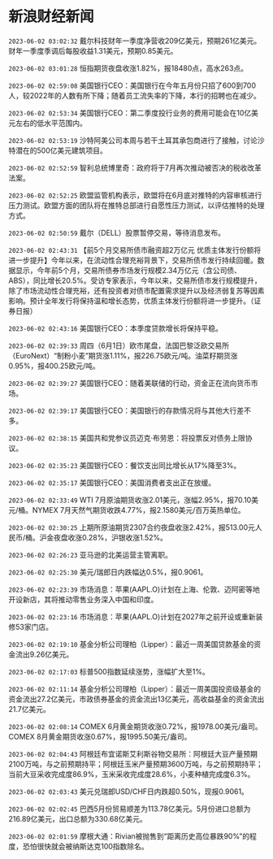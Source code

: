 # 新浪财经新闻
`2023-06-02 03:02:32` 戴尔科技财年一季度净营收209亿美元，预期261亿美元。财年一季度季调后每股收益1.31美元，预期0.85美元。

`2023-06-02 03:01:28` 恒指期货夜盘收涨1.82%，报18480点，高水263点。

`2023-06-02 02:59:08` 美国银行CEO：美国银行在今年五月份只招了600到700人，较2022年的人数有所下降；随着员工流失率的下降，本行的招聘也在减少。

`2023-06-02 02:53:34` 美国银行CEO：第二季度投行业务的费用可能会在10亿美元左右的低水平范围内。

`2023-06-02 02:53:19` 沙特阿美公司本周与若干土耳其承包商进行了接触，讨论沙特潜在的500亿美元建筑项目。

`2023-06-02 02:52:59` 智利总统博里奇：政府将于7月再次推动被否决的税收改革法案。

`2023-06-02 02:52:25` 欧盟监管机构表示，欧盟将在6月底对推特的内容审核进行压力测试。欧盟方面的团队将在推特总部进行自愿性压力测试，以评估推特的处理方式。

`2023-06-02 02:50:59` 戴尔（DELL）股票暂停交易，等待消息发布。

`2023-06-02 02:43:31` 【前5个月交易所债市融资超2万亿元 优质主体发行份额将进一步提升】今年以来，在流动性合理充裕背景下，交易所债市发行持续回暖。数据显示，今年前5个月，交易所债券市场发行规模2.34万亿元（含公司债、ABS），同比增长20.5%。受访专家表示，今年以来，交易所债市发行规模提升，除了市场流动性合理充裕，还有投资者对债市配置需求提升以及经济弱复苏等因素影响。预计全年发行将保持温和增长态势，优质主体发行份额将进一步提升。（证券日报）

`2023-06-02 02:43:16` 美国银行CEO：本季度贷款增长将保持平稳。

`2023-06-02 02:39:33` 周四（6月1日）欧市尾盘，法国巴黎泛欧交易所（EuroNext）“制粉小麦”期货涨1.11%，报226.75欧元/吨。油菜籽期货涨0.95%，报400.25欧元/吨。

`2023-06-02 02:39:27` 美国银行CEO：随着美联储的行动，资金正在流向货币市场。

`2023-06-02 02:39:17` 美国银行CEO：美国银行的存款情况将与其他大行差不多。

`2023-06-02 02:38:15` 美国共和党参议员迈克·布劳恩：将投票反对债务上限协议。

`2023-06-02 02:35:23` 美国银行CEO：餐饮支出同比增长从17%降至3%。

`2023-06-02 02:35:17` 美国银行CEO：美国消费者支出正在放缓。

`2023-06-02 02:33:49` WTI 7月原油期货收涨2.01美元，涨幅2.95%，报70.10美元/桶。NYMEX 7月天然气期货收跌4.77%，报2.1580美元/百万英热单位。

`2023-06-02 02:30:25` 上期所原油期货2307合约夜盘收涨2.42%，报513.00元人民币/桶。沪金夜盘收涨0.28%，沪银收涨1.52%。

`2023-06-02 02:26:23` 亚马逊的北美运营主管离职。

`2023-06-02 02:25:30` 美元/瑞郎日内跌幅达0.5%，报0.9061。

`2023-06-02 02:23:39` 市场消息：苹果(AAPL.O)计划在上海、伦敦、迈阿密等地开设新店，其将推动零售业务深入中国和印度。

`2023-06-02 02:23:16` 市场消息：苹果(AAPL.O)计划在2027年之前开设或重新装修53家门店。

`2023-06-02 02:19:10` 基金分析公司理柏（Lipper）：最近一周美国贷款基金的资金流出9.26亿美元。

`2023-06-02 02:17:03` 标普500指数延续涨势，涨幅扩大至1%。

`2023-06-02 02:11:14` 基金分析公司理柏（Lipper）：最近一周美国投资级基金的资金流出27.2亿美元，市政债券基金的资金流出13亿美元，高收益基金的资金流出21.7亿美元。

`2023-06-02 02:08:14` COMEX 6月黄金期货收涨0.72%，报1978.00美元/盎司。COMEX 8月黄金期货收涨0.67%，报1995.50美元/盎司。

`2023-06-02 02:04:43` 阿根廷布宜诺斯艾利斯谷物交易所：阿根廷大豆产量预期2100万吨，与之前预期持平；阿根廷玉米产量预期3600万吨，与之前预期持平；当前大豆采收完成度86.9%，玉米采收完成度28.6%，小麦种植完成度6.3%。

`2023-06-02 02:03:43` 美元兑瑞郎USD/CHF日内跌超0.50%，现报0.9061。

`2023-06-02 02:02:45` 巴西5月份贸易顺差为113.78亿美元。5月份进口总额为216.89亿美元，出口总额为330.68亿美元。

`2023-06-02 02:01:59` 摩根大通：Rivian被抛售到“距离历史高位暴跌90%”的程度，恐怕很快就会被纳斯达克100指数除名。

